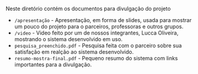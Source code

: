 Neste diretório contém os documentos para divulgação do projeto

- `/apresentação` - Apresentação, em forma de slides, usada para mostrar um pouco do projeto para o parceiros, professoras e outros grupos.
- `/video` - Video feito por um de nossos integrantes, Lucca Oliveira, mostrando o sistema desenvolvido em uso.
- `pesquisa_preenchido.pdf` - Pesquisa feita com o parceiro sobre sua satisfação em realção ao sistema desenvolvido.
- `resumo-mostra-final.pdf` - Pequeno resumo do sistema com links importantes para a divulgação.
